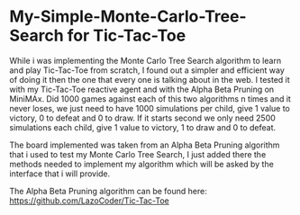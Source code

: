 # My-Simple-Monte-Carlo-Tree-Search for Tic-Tac-Toe
While i was implementing the Monte Carlo Tree Search algorithm to learn and play Tic-Tac-Toe from scratch, I found out a simpler and efficient way of doing it then the one that every one is talking about in the web.
I tested it with my Tic-Tac-Toe reactive agent and with the Alpha Beta Pruning on MiniMAx. 
Did 1000 games against each of this two algorithms n times and it never loses, we just need to have 1000 simulations per child, give 1 value to victory, 0 to defeat and 0 to draw. If it starts second we only need 2500 simulations each child, give 1 value to victory, 1 to draw and 0 to defeat.

The board implemented was taken from an Alpha Beta Pruning algorithm that i used to test my Monte Carlo Tree Search, I just added there the methods needed to implement my algorithm which will be asked by the interface that i will provide. 

The Alpha Beta Pruning algorithm can be found here: https://github.com/LazoCoder/Tic-Tac-Toe
